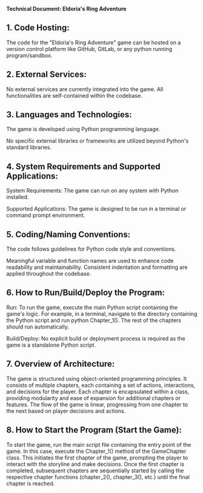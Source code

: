 
**Technical Document: Eldoria's Ring Adventure**

## 1. Code Hosting:

The code for the "Eldoria's Ring Adventure" game can be hosted on a version control platform like GitHub, GitLab, or any python running program/sandbox. 

## 2. External Services:

No external services are currently integrated into the game. All functionalities are self-contained within the codebase.

## 3. Languages and Technologies:

The game is developed using Python programming language.

No specific external libraries or frameworks are utilized beyond Python's standard libraries.

## 4. System Requirements and Supported Applications:

System Requirements: The game can run on any system with Python installed.

Supported Applications: The game is designed to be run in a terminal or command prompt environment.

## 5. Coding/Naming Conventions:

The code follows guidelines for Python code style and conventions.

Meaningful variable and function names are used to enhance code readability and maintainability.
Consistent indentation and formatting are applied throughout the codebase.

## 6. How to Run/Build/Deploy the Program:

Run: To run the game, execute the main Python script containing the game's logic. For example, in a terminal, navigate to the directory containing the Python script and run python Chapter_1(). The rest of the chapters should run automatically.

Build/Deploy: No explicit build or deployment process is required as the game is a standalone Python script. 

## 7. Overview of Architecture:

The game is structured using object-oriented programming principles.
It consists of multiple chapters, each containing a set of actions, interactions, and decisions for the player.
Each chapter is encapsulated within a class, providing modularity and ease of expansion for additional chapters or features.
The flow of the game is linear, progressing from one chapter to the next based on player decisions and actions.

## 8. How to Start the Program (Start the Game):

To start the game, run the main script file containing the entry point of the game. In this case, execute the Chapter_1() method of the GameChapter class. This initiates the first chapter of the game, prompting the player to interact with the storyline and make decisions.
Once the first chapter is completed, subsequent chapters are sequentially started by calling the respective chapter functions (chapter_2(), chapter_3(), etc.) until the final chapter is reached.
